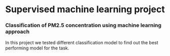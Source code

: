 # Supervised machine learning project
### Classification of PM2.5 concentration using machine learning approach
In this project we tested different classification model to find out the best performing model for the task. 
